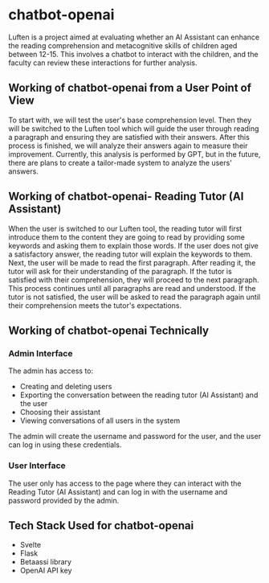 
# chatbot-openai
Luften is a project aimed at evaluating whether an AI Assistant can enhance the reading comprehension and metacognitive skills of children aged between 12-15. 
This involves a chatbot to interact with the children, and the faculty can review these interactions for further analysis.

## Working of chatbot-openai from a User Point of View
To start with, we will test the user's base comprehension level. 
Then they will be switched to the Luften tool which will guide the user through reading a paragraph and ensuring they are satisfied with their answers. 
After this process is finished, we will analyze their answers again to measure their improvement. 
Currently, this analysis is performed by GPT, but in the future, there are plans to create a tailor-made system to analyze the users' answers.

## Working of chatbot-openai- Reading Tutor (AI Assistant)
When the user is switched to our Luften tool, the reading tutor will first introduce them to the content they are going to read by providing some keywords and asking them to explain those words.
If the user does not give a satisfactory answer, the reading tutor will explain the keywords to them. Next, the user will be made to read the first paragraph. After reading it, the tutor will ask for their understanding of the paragraph.
If the tutor is satisfied with their comprehension, they will proceed to the next paragraph. This process continues until all paragraphs are read and understood. If the tutor is not satisfied, the user will be asked to read the paragraph again until their comprehension meets the tutor's expectations.

## Working of chatbot-openai Technically

### Admin Interface
The admin has access to:
- Creating and deleting users
- Exporting the conversation between the reading tutor (AI Assistant) and the user
- Choosing their assistant
- Viewing conversations of all users in the system

The admin will create the username and password for the user, and the user can log in using these credentials.

### User Interface
The user only has access to the page where they can interact with the Reading Tutor (AI Assistant) and can log in with the username and password provided by the admin.


## Tech Stack Used for chatbot-openai
- Svelte
- Flask
- Betaassi library
- OpenAI API key


